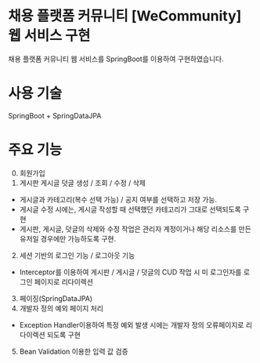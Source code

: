 # 채용 플랫폼 커뮤니티 [WeCommunity] 웹 서비스 구현

채용 플랫폼 커뮤니티 웹 서비스를 SpringBoot를 이용하여 구현하였습니다.

# 사용 기술
SpringBoot + SpringDataJPA

# 주요 기능
0. 회원가입
1. 게시판 게시글 덧글 생성 / 조회 / 수정 / 삭제
- 게시글과 카테고리(복수 선택 가능) / 공지 여부를 선택하고 저장 가능.
- 게시글 수정 시에는, 게시글 작성할 때 선택했던 카테고리가 그대로 선택되도록 구현
- 게시판, 게시글, 덧글의 삭제와 수정 작업은 관리자 계정이거나 해당 리소스를 만든 유저일 경우에만 가능하도록 구현.
2. 세션 기반의 로그인 기능 / 로그아웃 기능
- Interceptor를 이용하여 게시판 / 게시글 / 덧글의 CUD 작업 시 미 로그인자를 로그인 페이지로 리다이렉션
3. 페이징(SpringDataJPA)
4. 개발자 정의 예외 페이지 처리
- Exception Handler이용하여 특정 예외 발생 시에는 개발자 정의 오류페이지로 리다이렉션 되도록 구현
5. Bean Validation 이용한 입력 값 검증
